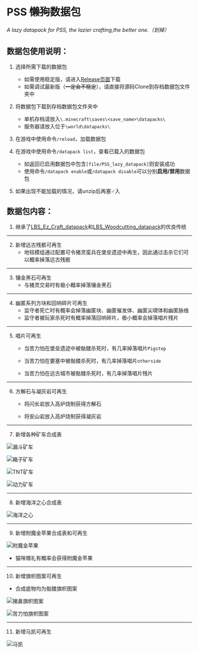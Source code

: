 # PSS ~~懒狗~~数据包
###### A lazy datapack for PSS, the lazier crafting,the better one.（划掉）

## 数据包使用说明：
1. 选择所需下载的数据包  
   - 如需使用稳定版，请进入[Release页面](https://github.com/DreamingLri/PSS_lazy_datapack/releases)下载  
   - 如需调试最新版（~~一定会不稳定~~），请直接将源码Clone到存档数据包文件夹中  

2. 将数据包下载到存档数据包文件夹中  
   - 单机存档请放入`\.minecraft\saves\<save_name>\datapacks\`  
   - 服务器请放入位于`\world\datapacks\`  

3. 在游戏中使用命令`/reload`，加载数据包  

4. 在游戏中使用命令`/datapack list`，查看已载入的数据包  
   - 如返回已启用数据包中包含`[file/PSS_lazy_datapack]`则安装成功  
   - 使用命令`/datapack enable`或`/datapack disable`可以分别**启用/禁用**数据包  

5. 如果出现不能加载的情况，请unzip后再塞♂入

## 数据包内容：
1. 继承了[LBS_Ez_Craft_datapack](https://github.com/Sinbing/LBS_Ez_Craft_datapack/)和[LBS_Woodcutting_datapack](https://github.com/Sinbing/LBS_Woodcutting_datapack/)的优良传统

---

2. 新增远古残骸可再生
   - 地毯模组通过配置可令猪灵蛮兵在堡垒遗迹中再生，因此通过击杀它们可以概率掉落远古残骸

---

3. 镶金黑石可再生
   - 与猪灵交易时有极小概率掉落镶金黑石

---

4. 幽匿系列方块和回响碎片可再生
   - 监守者死亡时有概率会掉落幽匿块、幽匿催发体、幽匿尖啸体和幽匿脉络
   - 监守者被玩家杀死时有概率掉落回响碎片，极小概率会掉落唱片残片

---

5. 唱片可再生
   - 当苦力怕在堡垒遗迹中被骷髅杀死时，有几率掉落唱片`Pigstep`

   - 当苦力怕在要塞中被骷髅杀死时，有几率掉落唱片`otherside`

   - 当苦力怕在远古城市被骷髅杀死时，有几率掉落唱片残片

---

6. 方解石与凝灰岩可再生
   - 将闪长岩放入高炉烧制获得方解石

   - 将安山岩放入高炉烧制获得凝灰岩

---

7. 新增各种矿车合成表

 ![漏斗矿车](https://s2.loli.net/2024/07/29/UnGHFEpLP3B2qDO.png)  

 ![箱子矿车](https://s2.loli.net/2024/07/29/p8MiKZ5IbecdXQG.png)   

 ![TNT矿车](https://s2.loli.net/2024/07/29/5H3mFGuRzNYSsC2.png)  

 ![动力矿车](https://s2.loli.net/2024/07/29/zV6qGXQkpaRrwgt.png)  

---

8. 新增海洋之心合成表

 ![海洋之心](https://s2.loli.net/2024/07/29/8vw9NjsOJiPRngf.png)

---

9. 新增附魔金苹果合成表和可再生

 ![附魔金苹果](https://s2.loli.net/2024/07/29/edt4UhWv9KamVfR.png)

 - 猫咪赠礼有概率会获得附魔金苹果

---

10. 新增旗帜图案可再生

 - 合成底物均为骷髅旗帜图案

 ![猪鼻旗帜图案](https://s2.loli.net/2024/07/29/OuGpEyzRQnCKfeI.png)

 ![苦力怕旗帜图案](https://s2.loli.net/2024/07/29/vXqgs2olief4wUC.png)

---

11. 新增马凯可再生

 ![马凯](https://s2.loli.net/2024/07/29/T49fvFbJVUYagCZ.png)







